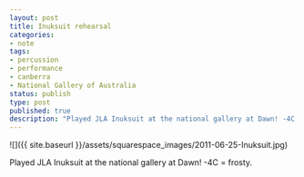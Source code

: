 ```yaml
---
layout: post
title: Inuksuit rehearsal
categories:
- note
tags:
- percussion
- performance
- canberra
- National Gallery of Australia
status: publish
type: post
published: true
description: "Played JLA Inuksuit at the national gallery at Dawn! -4C = frosty."
---
```


![]({{ site.baseurl }}/assets/squarespace_images/2011-06-25-Inuksuit.jpg)

Played JLA Inuksuit at the national gallery at Dawn! -4C = frosty.
